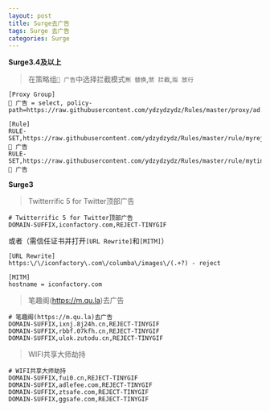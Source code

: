 ```yaml
---
layout: post
title: Surge去广告
tags: Surge 去广告
categories: Surge
---
```


**Surge3.4及以上**

> 在策略组`🚦 广告`中选择拦截模式`🈚️ 替换`,`🈲 拦截`,`🈯️ 放行`

```
[Proxy Group]
🚦 广告 = select, policy-path=https://raw.githubusercontent.com/ydzydzydz/Rules/master/proxy/ad.list

[Rule]
RULE-SET,https://raw.githubusercontent.com/ydzydzydz/Rules/master/rule/myreject.list,🚦 广告
RULE-SET,https://raw.githubusercontent.com/ydzydzydz/Rules/master/rule/mytingif.list,🚦 广告
```

**Surge3**

>Twitterrific 5 for Twitter顶部广告

```
# Twitterrific 5 for Twitter顶部广告
DOMAIN-SUFFIX,iconfactory.com,REJECT-TINYGIF
```

或者（需信任证书并打开`[URL Rewrite]`和`[MITM]`）

```
[URL Rewrite]
https:\/\/iconfactory\.com\/columba\/images\/(.+?) - reject

[MITM]
hostname = iconfactory.com
```

> 笔趣阁(https://m.qu.la)去广告

```
# 笔趣阁(https://m.qu.la)去广告
DOMAIN-SUFFIX,ixnj.8j24h.cn,REJECT-TINYGIF
DOMAIN-SUFFIX,rbbf.07kfh.cn,REJECT-TINYGIF
DOMAIN-SUFFIX,ulok.zutodu.cn,REJECT-TINYGIF
```

> WIFI共享大师劫持

```
# WIFI共享大师劫持
DOMAIN-SUFFIX,fui0.cn,REJECT-TINYGIF
DOMAIN-SUFFIX,adlefee.com,REJECT-TINYGIF
DOMAIN-SUFFIX,ztsafe.com,REJECT-TINYGIF
DOMAIN-SUFFIX,ggsafe.com,REJECT-TINYGIF
```

